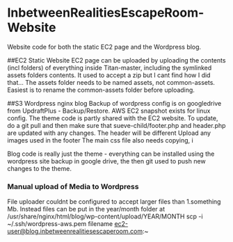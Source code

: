 # InbetweenRealitiesEscapeRoom-Website
Website code for both the static EC2 page and the Wordpress blog.

##EC2 Static Website
EC2 page can be uploaded by uploading the contents (incl folders) of everything inside Titan-master, including the symlinked assets folders contents.  It used to accept a zip but I cant find how I did that...
The assets folder needs to be named assets, not common-assets.  Easiest is to rename the common-assets folder before uploading.

##S3 Wordpress nginx blog
Backup of wordpress config is on googledrive from UpdraftPlus - Backup/Restore.  AWS EC2 snapshot exists for linux config.
The theme code is partly shared with the EC2 website.
To update, do a git pull and then make sure that sueve-child/footer.php and header.php are updated with any changes.  The header will be different
Upload any images used in the footer
The main css file also needs copying, i

Blog code is really just the theme - everything can be installed using the wordpress site backup in google drive, the then git used to push new changes to the theme.

### Manual upload of Media to Wordpress
File uploader couldnt be configured to accept larger files than 1.something Mb.  Instead files can be put in the year/month folder at /usr/share/nginx/html/blog/wp-content/upload/YEAR/MONTH
		scp  -i ~/.ssh/wordpress-aws.pem filename ec2-user@blog.inbetweenrealitiesescaperoom.com:~
